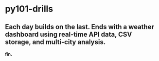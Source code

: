 # py101-drills


## Each day builds on the last. Ends with a weather dashboard using real-time API data, CSV storage, and multi-city analysis.


#### fin.

